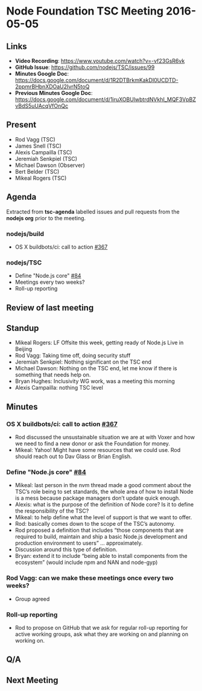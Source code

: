 # Node Foundation TSC Meeting 2016-05-05

## Links

* **Video Recording**: <https://www.youtube.com/watch?v=-vf23GsR6vk>
* **GitHub Issue**: <https://github.com/nodejs/TSC/issues/99>
* **Minutes Google Doc**: <https://docs.google.com/document/d/1R2DTBrkmKakDI0UCDTD-2ppmrBHbnXDOaU2IvrN5toQ>
* **Previous Minutes Google Doc**: <https://docs.google.com/document/d/1iruXOBUlwbtrdNVkhI_MQF3VpBZvBdS5uUAcqVfOnQc>

## Present

* Rod Vagg (TSC)
* James Snell (TSC)
* Alexis Campailla (TSC)
* Jeremiah Senkpiel (TSC)
* Michael Dawson (Observer)
* Bert Belder (TSC)
* Mikeal Rogers (TSC)

## Agenda

Extracted from **tsc-agenda** labelled issues and pull requests from the **nodejs org** prior to the meeting.

### nodejs/build

* OS X buildbots/ci: call to action [#367](https://github.com/nodejs/build/issues/367)

### nodejs/TSC

* Define "Node.js core" [#84](https://github.com/nodejs/TSC/issues/84)
* Meetings every two weeks?
* Roll-up reporting

## Review of last meeting

## Standup

* Mikeal Rogers: LF Offsite this week, getting ready of Node.js Live in Beijing
* Rod Vagg: Taking time off, doing security stuff
* Jeremiah Senkpiel: Nothing significant on the TSC end
* Michael Dawson: Nothing on the TSC end, let me know if there is something that needs help on.
* Bryan Hughes: Inclusivity WG work, was a meeting this morning
* Alexis Campailla: nothing TSC level

## Minutes

### OS X buildbots/ci: call to action [#367](https://github.com/nodejs/build/issues/367)

* Rod discussed the unsustainable situation we are at with Voxer and how we need to find a new donor or ask the Foundation for money.
* Mikeal: Yahoo! Might have some resources that we could use. Rod should reach out to Dav Glass or Brian English.

### Define "Node.js core" [#84](https://github.com/nodejs/TSC/issues/84)

* Mikeal: last person in the nvm thread made a good comment about the TSC’s role being to set standards, the whole area of how to install Node is a mess because package managers don’t update quick enough.
* Alexis: what is the purpose of the definition of Node core? Is it to define the responsibility of the TSC?
* Mikeal: to help define what the level of support is that we want to offer.
* Rod: basically comes down to the scope of the TSC’s autonomy.
* Rod proposed a definition that includes “those components that are required to build, maintain and ship a basic Node.js development and production environment to users” … approximately.
* Discussion around this type of definition.
* Bryan: extend it to include “being able to install components from the ecosystem” (would include npm and NAN and node-gyp)

### Rod Vagg: can we make these meetings once every two weeks?

* Group agreed

### Roll-up reporting

* Rod to propose on GitHub that we ask for regular roll-up reporting for active working groups, ask what they are working on and planning on working on.

## Q/A

## Next Meeting
